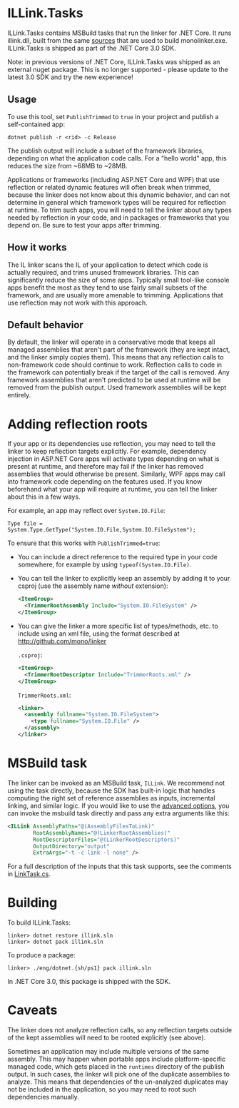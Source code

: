 # ILLink.Tasks

ILLink.Tasks contains MSBuild tasks that run the linker for .NET Core. It runs illink.dll, built from the same [sources](../linker/) that are used to build monolinker.exe. ILLink.Tasks is shipped as part of the .NET Core 3.0 SDK.

Note: in previous versions of .NET Core, ILLink.Tasks was shipped as an external nuget package. This is no longer supported - please update to the latest 3.0 SDK and try the new experience!

## Usage

To use this tool, set `PublishTrimmed` to `true` in your project and publish a self-contained app:

```
dotnet publish -r <rid> -c Release
```

The publish output will include a subset of the framework libraries, depending on what the application code calls. For a "hello world" app, this reduces the size from ~68MB to ~28MB.

Applications or frameworks (including ASP<span />.NET Core and WPF) that use reflection or related dynamic features will often break when trimmed, because the linker does not know about this dynamic behavior, and can not determine in general which framework types will be required for reflection at runtime. To trim such apps, you will need to tell the linker about any types needed by reflection in your code, and in packages or frameworks that you depend on. Be sure to test your apps after trimming.

## How it works

The IL linker scans the IL of your application to detect which code is actually required, and trims unused framework libraries. This can significantly reduce the size of some apps. Typically small tool-like console apps benefit the most as they tend to use fairly small subsets of the framework, and are usually more amenable to trimming. Applications that use reflection may not work with this approach.

## Default behavior

By default, the linker will operate in a conservative mode that keeps
all managed assemblies that aren't part of the framework (they are
kept intact, and the linker simply copies them). This means that any reflection calls to non-framework code should continue to work. Reflection calls to code in the framework can potentially break if the target of the call is removed. Any framework assemblies that aren't predicted to be used at runtime will be removed from the publish output. Used framework assemblies will be kept entirely.

# Adding reflection roots

If your app or its dependencies use reflection, you may need to tell the linker to keep reflection targets explicitly. For example, dependency injection in ASP<span />.NET Core apps will activate
types depending on what is present at runtime, and therefore may fail
if the linker has removed assemblies that would otherwise be
present. Similarly, WPF apps may call into framework code depending on
the features used. If you know beforehand what your app will require
at runtime, you can tell the linker about this in a few ways.

For example, an app may reflect over `System.IO.File`:
```
Type file = System.Type.GetType("System.IO.File,System.IO.FileSystem");
```

To ensure that this works with `PublishTrimmed=true`:

- You can include a direct reference to the required type in your code
  somewhere, for example by using `typeof(System.IO.File)`.

- You can tell the linker to explicitly keep an assembly by adding it
  to your csproj (use the assembly name *without* extension):

  ```xml
  <ItemGroup>
    <TrimmerRootAssembly Include="System.IO.FileSystem" />
  </ItemGroup>
  ```

- You can give the linker a more specific list of types/methods,
  etc. to include using an xml file, using the format described at
  http://github.com/mono/linker

  `.csproj`:
  ```xml
  <ItemGroup>
    <TrimmerRootDescriptor Include="TrimmerRoots.xml" />
  </ItemGroup>
  ```

  `TrimmerRoots.xml`:
  ```xml
  <linker>
    <assembly fullname="System.IO.FileSystem">
      <type fullname="System.IO.File" />
    </assembly>
  </linker>
  ```


# MSBuild task

The linker can be invoked as an MSBuild task, `ILLink`. We recommend not using the task directly, because the SDK has built-in logic that handles computing the right set of reference assemblies as inputs, incremental linking, and similar logic. If you would like to use the [advanced options](../linker/README.md), you can invoke the msbuild task directly and pass any extra arguments like this:

```xml
<ILLink AssemblyPaths="@(AssemblyFilesToLink)"
        RootAssemblyNames="@(LinkerRootAssemblies)"
        RootDescriptorFiles="@(LinkerRootDescriptors)"
        OutputDirectory="output"
        ExtraArgs="-t -c link -l none" />
```

For a full description of the inputs that this task supports, see the
comments in [LinkTask.cs](LinkTask.cs).


# Building

To build ILLink.Tasks:

```
linker> dotnet restore illink.sln
linker> dotnet pack illink.sln
```

To produce a package:
```
linker> ./eng/dotnet.{sh/ps1} pack illink.sln
```

In .NET Core 3.0, this package is shipped with the SDK.

# Caveats

The linker does not analyze reflection calls, so any reflection
targets outside of the kept assemblies will need to be rooted
explicitly (see above).

Sometimes an application may include multiple versions of the same
assembly. This may happen when portable apps include platform-specific
managed code, which gets placed in the `runtimes` directory of the
publish output. In such cases, the linker will pick one of the
duplicate assemblies to analyze. This means that dependencies of the
un-analyzed duplicates may not be included in the application, so you
may need to root such dependencies manually.

